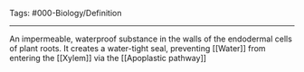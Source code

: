 Tags: #000-Biology/Definition 

---
An impermeable, waterproof substance in the walls of the endodermal cells of plant roots. It creates a water-tight seal, preventing [[Water]] from entering the [[Xylem]] via the [[Apoplastic pathway]]
